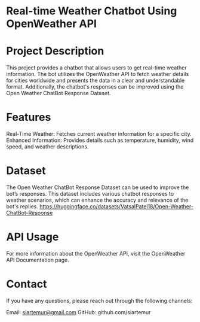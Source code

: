 # Real-time Weather Chatbot Using OpenWeather API

# Project Description
This project provides a chatbot that allows users to get real-time weather information. The bot utilizes the OpenWeather API to fetch weather details for cities worldwide and presents the data in a clear and understandable format. Additionally, the chatbot's responses can be improved using the Open Weather ChatBot Response Dataset.

# Features
Real-Time Weather: Fetches current weather information for a specific city.
Enhanced Information: Provides details such as temperature, humidity, wind speed, and weather descriptions.

# Dataset
The Open Weather ChatBot Response Dataset can be used to improve the bot’s responses. This dataset includes various chatbot responses to weather scenarios, which can enhance the accuracy and relevance of the bot's replies.
https://huggingface.co/datasets/VatsalPatel18/Open-Weather-ChatBot-Response

# API Usage
For more information about the OpenWeather API, visit the OpenWeather API Documentation page.

# Contact
If you have any questions, please reach out through the following channels:

Email: siartemur@gmail.com
GitHub: github.com/siartemur
